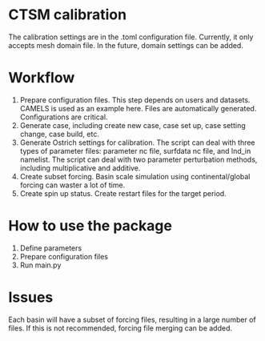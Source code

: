 # CTSM calibration
The calibration settings are in the .toml configuration file. Currently, it only accepts mesh domain file. In the future, domain settings can be added.  

# Workflow
1. Prepare configuration files. This step depends on users and datasets. CAMELS is used as an example here. Files are automatically generated. Configurations are critical.
2. Generate case, including create new case, case set up, case setting change, case build, etc.
3. Generate Ostrich settings for calibration. The script can deal with three types of parameter files: parameter nc file, surfdata nc file, and lnd_in namelist. The script can deal with two parameter perturbation methods, including multiplicative and additive.  
4. Create subset forcing. Basin scale simulation using continental/global forcing can waster a lot of time.  
5. Create spin up status. Create restart files for the target period. 

# How to use the package
1. Define parameters
2. Prepare configuration files
3. Run main.py

# Issues
Each basin will have a subset of forcing files, resulting in a large number of files. If this is not recommended, forcing file merging can be added.